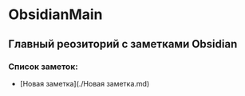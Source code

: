 # ObsidianMain
## Главный реозиторий с заметками Obsidian

### Список заметок:
- [Новая заметка](./Новая заметка.md)

